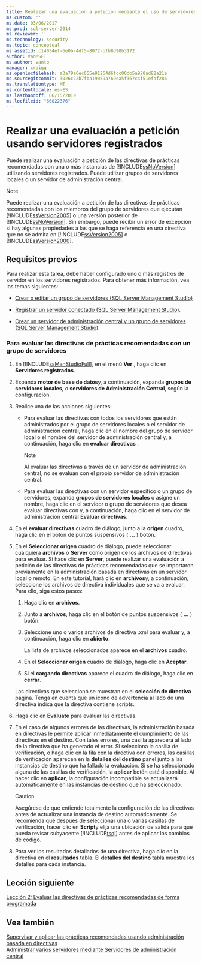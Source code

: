 ```yaml
---
title: Realizar una evaluación a petición mediante el uso de servidores registrados | Microsoft Docs
ms.custom: ''
ms.date: 03/06/2017
ms.prod: sql-server-2014
ms.reviewer: ''
ms.technology: security
ms.topic: conceptual
ms.assetid: c14034ef-6e0b-4df5-8072-bfb8d90b3172
author: VanMSFT
ms.author: vanto
manager: craigg
ms.openlocfilehash: a3a79a6ec655e91264d6fcc00db5a920ad82a21e
ms.sourcegitcommit: 3026c22b7fba19059a769ea5f367c4f51efaf286
ms.translationtype: MT
ms.contentlocale: es-ES
ms.lasthandoff: 06/15/2019
ms.locfileid: "66822376"
---
```

# <a name="perform-an-on-demand-evaluation-by-using-registered-servers"></a>Realizar una evaluación a petición usando servidores registrados

  Puede realizar una evaluación a petición de las directivas de prácticas recomendadas con una o más instancias de [!INCLUDE[ssNoVersion](../includes/ssnoversion-md.md)] utilizando servidores registrados. Puede utilizar grupos de servidores locales o un servidor de administración central.  
  
> [!NOTE]  
>  Puede realizar una evaluación a petición de las directivas de prácticas recomendadas con los miembros del grupo de servidores que ejecutan [!INCLUDE[ssVersion2005](../includes/ssversion2005-md.md)] o una versión posterior de [!INCLUDE[ssNoVersion](../includes/ssnoversion-md.md)]. Sin embargo, puede recibir un error de excepción si hay algunas propiedades a las que se haga referencia en una directiva que no se admita en [!INCLUDE[ssVersion2005](../includes/ssversion2005-md.md)] o [!INCLUDE[ssVersion2000](../includes/ssversion2000-md.md)].  
  
## <a name="prerequisites"></a>Requisitos previos  
 Para realizar esta tarea, debe haber configurado uno o más registros de servidor en los servidores registrados. Para obtener más información, vea los temas siguientes:  
  
-   [Crear o editar un grupo de servidores &#40;SQL Server Management Studio&#41;](../ssms/register-servers/create-or-edit-a-server-group-sql-server-management-studio.md)  
  
-   [Registrar un servidor conectado &#40;SQL Server Management Studio&#41;](../ssms/register-servers/register-a-connected-server-sql-server-management-studio.md).  
  
-   [Crear un servidor de administración central y un grupo de servidores &#40;SQL Server Management Studio&#41;](../ssms/register-servers/create-a-central-management-server-and-server-group.md)  
  
### <a name="to-evaluate-best-practices-policies-against-a-server-group"></a>Para evaluar las directivas de prácticas recomendadas con un grupo de servidores  
  
1.  En [!INCLUDE[ssManStudioFull](../includes/ssmanstudiofull-md.md)], en el menú **Ver** , haga clic en **Servidores registrados**.  
  
2.  Expanda **motor de base de datos**y, a continuación, expanda **grupos de servidores locales**, o **servidores de Administración Central**, según la configuración.  
  
3.  Realice una de las acciones siguientes:  
  
    -   Para evaluar las directivas con todos los servidores que están administrados por el grupo de servidores locales o el servidor de administración central, haga clic en el nombre del grupo de servidor local o el nombre del servidor de administración central y, a continuación, haga clic en **evaluar directivas** .  
  
        > [!NOTE]  
        >  Al evaluar las directivas a través de un servidor de administración central, no se evalúan con el propio servidor de administración central.  
  
    -   Para evaluar las directivas con un servidor específico o un grupo de servidores, expanda **grupos de servidores locales** o asigne un nombre, haga clic en el servidor o grupo de servidores que desea evaluar directivas con y, a continuación, haga clic en el servidor de administración central **Evaluar directivas**.  
  
4.  En el **evaluar directivas** cuadro de diálogo, junto a la **origen** cuadro, haga clic en el botón de puntos suspensivos ( **...** ) botón.  
  
5.  En el **Seleccionar origen** cuadro de diálogo, puede seleccionar cualquiera **archivos** o **Server** como origen de los archivos de directivas para evaluar. Si hace clic en **Server**, puede realizar una evaluación a petición de las directivas de prácticas recomendadas que se importaron previamente en la administración basada en directivas en un servidor local o remoto. En este tutorial, hará clic en **archivos**y, a continuación, seleccione los archivos de directiva individuales que se va a evaluar. Para ello, siga estos pasos:  
  
    1.  Haga clic en **archivos**.  
  
    2.  Junto a **archivos**, haga clic en el botón de puntos suspensivos ( **...** ) botón.  
  
    3.  Seleccione uno o varios archivos de directiva .xml para evaluar y, a continuación, haga clic en **abierto**.  
  
         La lista de archivos seleccionados aparece en el **archivos** cuadro.  
  
    4.  En el **Seleccionar origen** cuadro de diálogo, haga clic en **Aceptar**.  
  
    5.  Si el **cargando directivas** aparece el cuadro de diálogo, haga clic en **cerrar**.  
  
     Las directivas que seleccionó se muestran en el **selección de directiva** página. Tenga en cuenta que un icono de advertencia al lado de una directiva indica que la directiva contiene scripts.  
  
6.  Haga clic en **Evaluate** para evaluar las directivas.  
  
7.  En el caso de algunos errores de las directivas, la administración basada en directivas le permite aplicar inmediatamente el cumplimiento de las directivas en el destino. Con tales errores, una casilla aparecerá al lado de la directiva que ha generado el error. Si selecciona la casilla de verificación, o haga clic en la fila con la directiva con errores, las casillas de verificación aparecen en la **detalles del destino** panel junto a las instancias de destino que ha fallado la evaluación. Si se ha seleccionado alguna de las casillas de verificación, la **aplicar** botón esté disponible. Al hacer clic en **aplicar**, la configuración incompatible se actualizará automáticamente en las instancias de destino que ha seleccionado.  
  
    > [!CAUTION]  
    >  Asegúrese de que entiende totalmente la configuración de las directivas antes de actualizar una instancia de destino automáticamente. Se recomienda que después de seleccionar una o varias casillas de verificación, hacer clic en **Script**y elija una ubicación de salida para que pueda revisar subyacente [!INCLUDE[tsql](../includes/tsql-md.md)] antes de aplicar los cambios de código.  
  
8.  Para ver los resultados detallados de una directiva, haga clic en la directiva en el **resultados** tabla. El **detalles del destino** tabla muestra los detalles para cada instancia.  
  
## <a name="next-lesson"></a>Lección siguiente  
 [Lección 2: Evaluar las directivas de prácticas recomendadas de forma programada](../../2014/tutorials/lesson-2-evaluate-best-practices-policies-on-a-scheduled-basis.md)  
  
## <a name="see-also"></a>Vea también  
 [Supervisar y aplicar las prácticas recomendadas usando administración basada en directivas](../relational-databases/policy-based-management/monitor-and-enforce-best-practices-by-using-policy-based-management.md)   
 [Administrar varios servidores mediante Servidores de administración central](../relational-databases/administer-multiple-servers-using-central-management-servers.md)  
  
  
